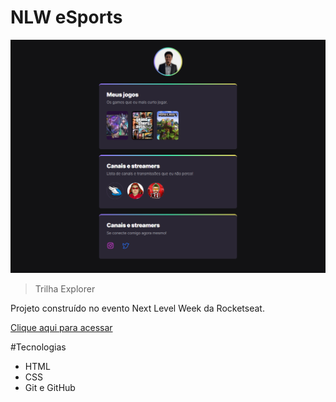 # NLW eSports

![preview](./.github/preview.png)

>Trilha Explorer

Projeto construído no evento Next Level Week da Rocketseat.

[Clique aqui para acessar](https://joaquimtoin.github.io/nlw/)

#Tecnologias

- HTML
- CSS
- Git e GitHub